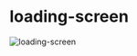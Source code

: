 # loading-screen

![loading-screen](https://github.com/fatihfurkankurt/loading-screen/assets/120277421/cd349e1c-7352-4fae-9b7a-83612c776fd7)
